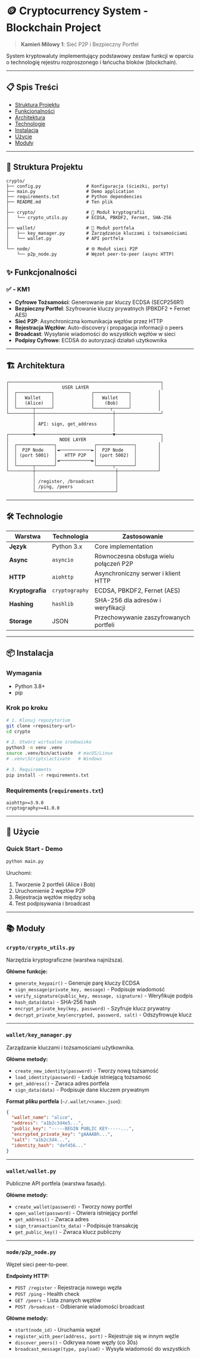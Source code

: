 # 🪙 Cryptocurrency System - Blockchain Project

> **Kamień Milowy 1**: Sieć P2P i Bezpieczny Portfel

System kryptowaluty implementujący podstawowy zestaw funkcji w oparciu o technologię rejestru rozproszonego i łańcucha bloków (blockchain).

---

## 📋 Spis Treści

- [Struktura Projektu](#-struktura-projektu)
- [Funkcjonalności](#-funkcjonalności)
- [Architektura](#-architektura)
- [Technologie](#-technologie)
- [Instalacja](#-instalacja)
- [Użycie](#-użycie)
- [Moduły](#-moduły)

---

## 📁 Struktura Projektu

```
crypto/
├── config.py                 # Konfiguracja (ścieżki, porty)
├── main.py                   # Demo application
├── requirements.txt          # Python dependencies
├── README.md                 # Ten plik
│
├── crypto/                   # 🔐 Moduł kryptografii
│   └── crypto_utils.py       # ECDSA, PBKDF2, Fernet, SHA-256
│
├── wallet/                   # 💼 Moduł portfela
│   ├── key_manager.py        # Zarządzanie kluczami i tożsamościami
│   └── wallet.py             # API portfela
│
└── node/                     # 🌐 Moduł sieci P2P
    └── p2p_node.py           # Węzeł peer-to-peer (async HTTP)
```

## ✨ Funkcjonalności

### ✅ - KM1

- **Cyfrowe Tożsamości**: Generowanie par kluczy ECDSA (SECP256R1)
- **Bezpieczny Portfel**: Szyfrowanie kluczy prywatnych (PBKDF2 + Fernet AES)
- **Sieć P2P**: Asynchroniczna komunikacja węzłów przez HTTP
- **Rejestracja Węzłów**: Auto-discovery i propagacja informacji o peers
- **Broadcast**: Wysyłanie wiadomości do wszystkich węzłów w sieci
- **Podpisy Cyfrowe**: ECDSA do autoryzacji działań użytkownika

---

## 🏗️ Architektura

```
┌─────────────────────────────────────────────────────────┐
│                    USER LAYER                           │
│  ┌─────────────┐              ┌─────────────┐          │
│  │   Wallet    │              │   Wallet    │          │
│  │   (Alice)   │              │    (Bob)    │          │
│  └──────┬──────┘              └──────┬──────┘          │
└─────────┼─────────────────────────────┼─────────────────┘
          │                             │
          │ API: sign, get_address      │
          │                             │
┌─────────▼─────────────────────────────▼─────────────────┐
│                   NODE LAYER                            │
│  ┌──────────────┐              ┌──────────────┐        │
│  │  P2P Node    │◄────────────►│  P2P Node    │        │
│  │ (port 5001)  │   HTTP P2P   │ (port 5002)  │        │
│  │              │◄────────────►│              │        │
│  └──────┬───────┘              └──────┬───────┘        │
└─────────┼──────────────────────────────┼───────────────┘
          │                              │
          │ /register, /broadcast        │
          │ /ping, /peers                │
          └──────────────────────────────┘
```

---

## 🛠️ Technologie

| Warstwa | Technologia | Zastosowanie |
|---------|-------------|--------------|
| **Język** | Python 3.x | Core implementation |
| **Async** | `asyncio` | Równoczesna obsługa wielu połączeń P2P |
| **HTTP** | `aiohttp` | Asynchroniczny serwer i klient HTTP |
| **Kryptografia** | `cryptography` | ECDSA, PBKDF2, Fernet (AES) |
| **Hashing** | `hashlib` | SHA-256 dla adresów i weryfikacji |
| **Storage** | JSON | Przechowywanie zaszyfrowanych portfeli |

---

## 📦 Instalacja

### Wymagania

- Python 3.8+
- pip

### Krok po kroku

```bash
# 1. Klonuj repozytorium
git clone <repository-url>
cd crypto

# 2. Utwórz wirtualne środowisko
python3 -m venv .venv
source .venv/bin/activate  # macOS/Linux
# .venv\Scripts\activate   # Windows

# 3. Requirements
pip install -r requirements.txt
```

### Requirements (`requirements.txt`)

```
aiohttp>=3.9.0
cryptography>=41.0.0
```

---

## 🚀 Użycie

### Quick Start - Demo

```bash
python main.py
```

Uruchomi:
1. Tworzenie 2 portfeli (Alice i Bob)
2. Uruchomienie 2 węzłów P2P
3. Rejestracja węzłów między sobą
4. Test podpisywania i broadcast
---

## 📚 Moduły

### `crypto/crypto_utils.py`

Narzędzia kryptograficzne (warstwa najniższa).

**Główne funkcje:**
- `generate_keypair()` - Generuje parę kluczy ECDSA
- `sign_message(private_key, message)` - Podpisuje wiadomość
- `verify_signature(public_key, message, signature)` - Weryfikuje podpis
- `hash_data(data)` - SHA-256 hash
- `encrypt_private_key(key, password)` - Szyfruje klucz prywatny
- `decrypt_private_key(encrypted, password, salt)` - Odszyfrowuje klucz

---

### `wallet/key_manager.py`

Zarządzanie kluczami i tożsamościami użytkownika.

**Główne metody:**
- `create_new_identity(password)` - Tworzy nową tożsamość
- `load_identity(password)` - Ładuje istniejącą tożsamość
- `get_address()` - Zwraca adres portfela
- `sign_data(data)` - Podpisuje dane kluczem prywatnym

**Format pliku portfela** (`~/.wallet/<name>.json`):
```json
{
  "wallet_name": "alice",
  "address": "a1b2c3d4e5...",
  "public_key": "-----BEGIN PUBLIC KEY-----...",
  "encrypted_private_key": "gAAAABh...",
  "salt": "a1b2c3d4...",
  "identity_hash": "def456..."
}
```

---

### `wallet/wallet.py`

Publiczne API portfela (warstwa fasady).

**Główne metody:**
- `create_wallet(password)` - Tworzy nowy portfel
- `open_wallet(password)` - Otwiera istniejący portfel
- `get_address()` - Zwraca adres
- `sign_transaction(tx_data)` - Podpisuje transakcję
- `get_public_key()` - Zwraca klucz publiczny

---

### `node/p2p_node.py`

Węzeł sieci peer-to-peer.

**Endpointy HTTP:**
- `POST /register` - Rejestracja nowego węzła
- `POST /ping` - Health check
- `GET /peers` - Lista znanych węzłów
- `POST /broadcast` - Odbieranie wiadomości broadcast

**Główne metody:**
- `start(node_id)` - Uruchamia węzeł
- `register_with_peer(address, port)` - Rejestruje się w innym węźle
- `discover_peers()` - Odkrywa nowe węzły (co 30s)
- `broadcast_message(type, payload)` - Wysyła wiadomość do wszystkich